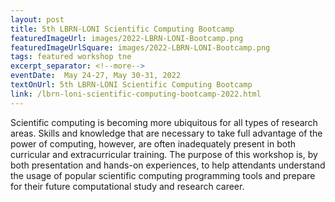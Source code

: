 ```yaml
---
layout: post
title: 5th LBRN-LONI Scientific Computing Bootcamp
featuredImageUrl: images/2022-LBRN-LONI-Bootcamp.png
featuredImageUrlSquare: images/2022-LBRN-LONI-Bootcamp.png
tags: featured workshop tne
excerpt_separator: <!--more-->
eventDate:  May 24-27, May 30-31, 2022
textOnUrl: 5th LBRN-LONI Scientific Computing Bootcamp
link: /lbrn-loni-scientific-computing-bootcamp-2022.html
---
```

<p>Scientific computing is becoming more ubiquitous for all types of research areas. Skills and knowledge that are necessary to take full advantage of the power of computing, however, are often inadequately present in both curricular and extracurricular training. The purpose of this workshop is, by both presentation and hands-on experiences, to help attendants understand the usage of popular scientific computing programming tools and prepare for their future computational study and research career.
</p>
